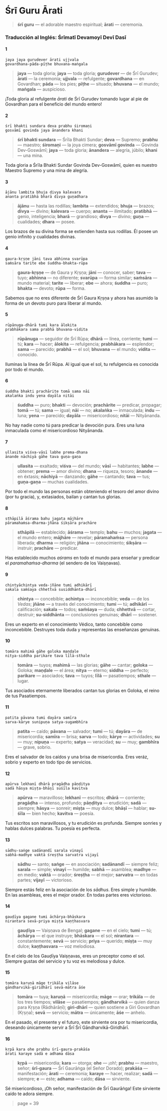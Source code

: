 # Śrī Guru Ārati

> **śrī guru** — el adorable maestro espiritual; **ārati** — ceremonia.

### Traducción al Inglés: Śrīmatī Devamoyī Devī Dasī

#### 1

    jaya jaya gurudever ārati ujjvala
    govardhana-pāda-pīṭhe bhuvana-maṅgala

> **jaya** — toda gloria; **jaya** — toda gloria; **gurudever** — de Śrī Gurudev; **ārati** — la ceremonia; **ujjvala** — refulgente; **govardhana** — en Govardhan; **pāda** — los pies; **pīṭhe** — situado; **bhuvana** — el mundo; **maṅgala** — auspicioso.

¡Toda gloria al refulgente *ārati* de Śrī Gurudev tomando lugar al pie de Govardhan para el beneficio del mundo entero!

#### 2

    śrī bhakti sundara deva prabhu śiromaṇi
    gosvāmī govinda jaya ānandera khani

> **śrī bhakti sundara** — Śrīla Bhakti Sundar; **deva** — Supremo; **prabhu** — maestro; **śiromaṇi** — la joya cimera; **gosvāmī govinda** — Govinda Dev-Goswāmī; **jaya** — toda gloria; **ānandera** — alegría, júbilo; **khani** — una mina.

Toda gloria a Śrīla Bhakti Sundar Govinda Dev-Goswāmī, quien es nuestro Maestro Supremo y una mina de alegría.

#### 3

    ājānu lambita bhuja divya kalevara
    ananta pratibhā bharā divya guṇadhara

> **ājānu** — hasta las rodillas; **lambita** — extendidos; **bhuja** — brazos; **divya** — divino; **kalevara** — cuerpo; **ananta** — ilimitado; **pratibhā** — genio, inteligencia; **bharā** — grandioso; **divya** — divino; **guṇa** — cualidades; **dhara** — posee.

Los brazos de su divina forma se extienden hasta sus rodillas. Él posee un genio infinito y cualidades divinas.

#### 4

    gaura-kṛṣṇe jāni tava abhinna svarūpa
    saṁsāra tarite ebe śuddha-bhakta-rūpa

> **gaura-kṛṣṇe** — de Gaura y Kṛṣṇa; **jāni** — conocer, saber; **tava** — tuyo; **abhinna** — no diferente; **svarūpa** — forma similar; **saṁsāra** — mundo material; **tarite** — liberar; **ebe** — ahora; **śuddha** — puro; **bhakta** — devoto; **rūpa** — forma.

Sabemos que no eres diferente de Śrī Gaura Kṛṣṇa y ahora has asumido la forma de un devoto puro para liberar al mundo.

#### 5

    rūpānuga-dhārā tumi kara ālokita
    prabhākara sama prabhā bhuvana-vidita

> **rūpānuga** — seguidor de Śrī Rūpa; **dhārā** — línea, corriente; **tumi** — tú; **kara** — hacer; **ālokita** — refulgencia; **prabhākara** — esplendor; **sama** — parecido; **prabhā** — el sol; **bhuvana** — el mundo; **vidita** — conocido.

Iluminas la línea de Śrī Rūpa. Al igual que el sol, tu refulgencia es conocida por todo el mundo.

#### 6

    śuddha bhakti prachārite tomā sama nāi
    akalaṅka indu yena dayāla nitāi

> **śuddha** — puro; **bhakti** — devoción; **prachārite** — predicar, propagar; **tomā** — tú; **sama** — igual; **nāi** — no; **akalaṅka** — inmaculada; **indu** — luna; **yena** — parecido; **dayāla** — misericordioso; **nitāi** — Nityānanda.

No hay nadie como tú para predicar la devoción pura. Eres una luna inmaculada como el misericordioso Nityānanda.

#### 7

    ullasita viśva-vāsī labhe prema-dhana
    ānande nāchiyā gāhe tava guṇa-gaṇa

> **ullasita** — exaltado; **viśva** — del mundo; **vāsī** — habitantes; **labhe** — obtener; **prema** — amor divino; **dhana** — riqueza, tesoro; **ānande** — en éxtasis; **nāchiyā** — danzando; **gāhe** — cantando; **tava** — tus; **guṇa-gaṇa** — muchas cualidades.

Por todo el mundo las personas están obteniendo el tesoro del amor divino (por tu gracia), y, extasiados, bailan y cantan tus glorias.

#### 8

    sthāpilā āśrama bahu jagata mājhāre
    pāramahaṁsa-dharma-jñāna śikṣāra prachāre

> **sthāpilā** — establecido; **āśrama** — templo; **bahu** — muchos; **jagata** — el mundo entero; **mājhāre** — revelar; **pāramahaṁsa** — persona liberada; **dharma** — religión; **jñāna** — conocimiento; **śikṣāra** — instruir; **prachāre** — predicar.

Has establecido muchos *aśrams* en todo el mundo para enseñar y predicar el *paramahaṁsa-dharma* (el sendero de los Vaiṣṇavas).

#### 9

    chintyāchintya veda-jñāne tumi adhikārī
    sakala saṁśaya chhettvā susiddhānta-dhārī

> **chintya** — concebible; **achintya** — inconcebible; **veda** — de los *Vedas*; **jñāne** — a través del conocimiento; **tumi** — tú; **adhikārī** — calificación; **sakala** — todos; **saṁśaya** — duda; **chhettvā** — cortar, destruir; **su-siddhānta** — conclusiones genuinas; **dhārī** — sostener.

Eres un experto en el conocimiento Védico, tanto concebible como inconcebible. Destruyes toda duda y representas las enseñanzas genuinas. 

#### 10

    tomāra mahimā gāhe goloka maṇḍale
    nitya-siddha parikare tava līlā-sthale

> **tomāra** — tuyos; **mahimā** — las glorias; **gāhe** — cantar; **goloka** — Goloka; **maṇḍale** — el área; **nitya** — eterno; **siddha** — perfecto; **parikare** — asociados; **tava** — tuyos; **līlā** — pasatiempos; **sthale** — lugar.

Tus asociados eternamente liberados cantan tus glorias en Goloka, el reino de tus Pasatiempos.

#### 11

    patita pāvana tumi dayāra samīra
    sarva-kārye sunipuṇa satya-sugambhīra

> **patita** — caído; **pāvana** — salvador; **tumi** — tú; **dayāra** — de misericordia; **samīra** — brisa; **sarva** — todo; **kārye** — actividades; **su** — muy; **nipuṇa** — experto; **satya** — veracidad; **su** — muy; **gambhīra** — grave, sobrio.

Eres el salvador de los caídos y una brisa de misericordia. Eres veráz, sobrio y experto en todo tipo de servicios.

#### 12

    apūrva lekhanī dhārā pragāḍha pāṇḍitya
    sadā hāsya miṣṭa-bhāṣī suśīla kavitva

> **apūrva** — maravilloso; **lekhanī** — escritos; **dhārā** — corriente; **pragāḍha** — intenso, profundo; **pāṇḍitya** — erudición; **sadā** — siempre; **hāsya** — sonreir; **miṣṭa** — muy dulce; **bhāṣī** — hablar; **su-śīla** — bien hecho; **kavitva** — poesía.

Tus escritos son maravillosos, y tu erudición es profunda. Siempre sonries y hablas dulces palabras. Tu poesía es perfecta. 

#### 13

    sādhu-saṅge sadānandī sarala vinayī
    sabhā-madhye vaktā śreṣṭha sarvatra vijayī

> **sādhu** — santo; **saṅge** — en asociación; **sadānandī** — siempre feliz; **sarala** — simple; **vinayī** — humilde; **sabhā** — asamblea; **madhye** — en medio; **vaktā** — orador; **śreṣṭha** — el mejor; **sarvatra** — en todas partes; **vijayī** — victorioso.

Siempre estás feliz en la asociación de los *sādhus*. Eres simple y humilde. En las asambleas, eres el mejor orador. En todas partes eres victorioso.

#### 14

    gauḍīya gagane tumi āchārya-bhāskara
    nirantara sevā-priya miṣṭa kaṇṭhasvara

> **gauḍīya** — Vaiṣṇava de Bengal; **gagane** — en el cielo; **tumi** — tú; **āchārya** — el que instruye; **bhāskara** — el sol; **nirantara** — constantemente; **sevā** — servicio; **priya** — querido; **miṣṭa** — muy dulce; **kaṇṭhasvara** — voz melodiosa.

En el cielo de los Gauḍīya Vaiṣṇavas, eres un preceptor como el sol. Siempre gustas del servicio y tu voz es melodiosa y dulce. 

#### 15

    tomāra karuṇā māge trikāla vilāse
    gāndharvikā-giridhārī sevā-mātra āśe

> **tomāra** — tuya; **karuṇā** — misericordia; **māge** — orar; **trikāla** — de los tres tiempos; **vilāse** — pasatiempos; **gāndharvikā** — quien danza para Kṛṣṇa (Rādhārāṇī); **giri-dhārī** — quien sostiene a Giri Govardhan (Kṛṣṇa); **sevā** — servicio; **mātra** — únicamente; **āśe** — anhelo.

En el pasado, el presente y el futuro, este sirviente ora por tu misericordia, deseando únicamente servir a Śrī Śrī Gāndharvikā-Giridhārī.

#### 16

    kṛpā kara ohe prabhu śrī-gaura-prakāśa
    ārati karaye sadā e adhama dāsa

> **kṛpā** — misericordia; **kara** — otorga; **ohe** — ¡oh!; **prabhu** — maestro, señor; **śrī-gaura** — Śrī Gaurāṅga (el Señor Dorado); **prakāśa** — manifestación; **ārati** — ceremonia; **karaye** — hacer, realizar; **sadā** — siempre; **e** — este; **adhama** — caído; **dāsa** — sirviente.

Sé misericordioso, ¡Oh señor, manifestación de Śrī Gaurāṅga! Este sirviente caído te adora siempre. 


> page = 39
